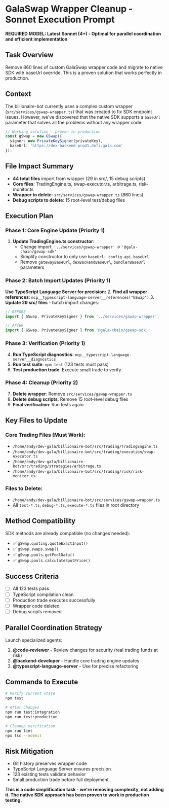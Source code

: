 # GalaSwap Wrapper Cleanup - Sonnet Execution Prompt

**REQUIRED MODEL: Latest Sonnet (4+) - Optimal for parallel coordination and efficient implementation**

## Task Overview
Remove 860 lines of custom GalaSwap wrapper code and migrate to native SDK with baseUrl override. This is a proven solution that works perfectly in production.

## Context
The billionaire-bot currently uses a complex custom wrapper (`src/services/gswap-wrapper.ts`) that was created to fix SDK endpoint issues. However, we've discovered that the native SDK supports a `baseUrl` parameter that solves all the problems without any wrapper code:

```typescript
// Working solution - proven in production
const gSwap = new GSwap({
  signer: new PrivateKeySigner(privateKey),
  baseUrl: 'https://dex-backend-prod1.defi.gala.com'
});
```

## File Impact Summary
- **44 total files** import from wrapper (29 in src/, 15 debug scripts)
- **Core files**: TradingEngine.ts, swap-executor.ts, arbitrage.ts, risk-monitor.ts
- **Wrapper to delete**: `src/services/gswap-wrapper.ts` (860 lines)
- **Debug scripts to delete**: 15 root-level test/debug files

## Execution Plan

### Phase 1: Core Engine Update (Priority 1)
1. **Update TradingEngine.ts constructor**:
   - Change import: `'../services/gswap-wrapper'` → `'@gala-chain/gswap-sdk'`
   - Simplify constructor to only use `baseUrl: config.api.baseUrl`
   - Remove `gatewayBaseUrl`, `dexBackendBaseUrl`, `bundlerBaseUrl` parameters

### Phase 2: Batch Import Updates (Priority 1)
**Use TypeScript Language Server for precision:**
2. **Find all wrapper references**: `mcp__typescript-language-server__references("GSwap")`
3. **Update 29 src/ files** - batch import changes:
   ```typescript
   // BEFORE
   import { GSwap, PrivateKeySigner } from '../services/gswap-wrapper';

   // AFTER
   import { GSwap, PrivateKeySigner } from '@gala-chain/gswap-sdk';
   ```

### Phase 3: Verification (Priority 1)
4. **Run TypeScript diagnostics**: `mcp__typescript-language-server__diagnostics`
5. **Run test suite**: `npm test` (123 tests must pass)
6. **Test production trade**: Execute small trade to verify

### Phase 4: Cleanup (Priority 2)
7. **Delete wrapper**: Remove `src/services/gswap-wrapper.ts`
8. **Delete debug scripts**: Remove 15 root-level debug files
9. **Final verification**: Run tests again

## Key Files to Update

### Core Trading Files (Must Work):
- `/home/andy/dev-gala/billionaire-bot/src/trading/TradingEngine.ts`
- `/home/andy/dev-gala/billionaire-bot/src/trading/execution/swap-executor.ts`
- `/home/andy/dev-gala/billionaire-bot/src/trading/strategies/arbitrage.ts`
- `/home/andy/dev-gala/billionaire-bot/src/trading/risk/risk-monitor.ts`

### Files to Delete:
- `/home/andy/dev-gala/billionaire-bot/src/services/gswap-wrapper.ts`
- All `test-*.ts`, `debug-*.ts`, `execute-*.ts` files in root directory

## Method Compatibility
SDK methods are already compatible (no changes needed):
- ✅ `gSwap.quoting.quoteExactInput()`
- ✅ `gSwap.swaps.swap()`
- ✅ `gSwap.pools.getPoolData()`
- ✅ `gSwap.pools.calculateSpotPrice()`

## Success Criteria
- [ ] All 123 tests pass
- [ ] TypeScript compilation clean
- [ ] Production trade executes successfully
- [ ] Wrapper code deleted
- [ ] Debug scripts removed

## Parallel Coordination Strategy
Launch specialized agents:
1. **@code-reviewer** - Review changes for security (real trading funds at risk)
2. **@backend-developer** - Handle core trading engine updates
3. **@typescript-language-server** - Use for precise refactoring

## Commands to Execute
```bash
# Verify current state
npm test

# After changes
npm run test:integration
npm run test:production

# Cleanup verification
npm run lint
npx tsc --noEmit
```

## Risk Mitigation
- Git history preserves wrapper code
- TypeScript Language Server ensures precision
- 123 existing tests validate behavior
- Small production trade before full deployment

**This is a code simplification task - we're removing complexity, not adding it. The native SDK approach has been proven to work in production testing.**